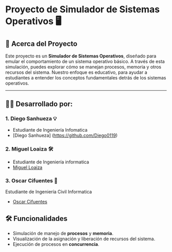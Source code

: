 # Proyecto de Simulador de Sistemas Operativos 🖥️

## 🚀 Acerca del Proyecto

Este proyecto es un **Simulador de Sistemas Operativos**, diseñado para emular el comportamiento de un sistema operativo básico. A través de esta simulación, puedes explorar cómo se manejan procesos, memoria y otros recursos del sistema. Nuestro enfoque es educativo, para ayudar a estudiantes a entender los conceptos fundamentales detrás de los sistemas operativos.

---

## 👨‍💻 Desarrollado por:

### 1. Diego Sanhueza 💡
- Estudiante de Ingeniería Infomatica
- [Diego Sanhueza] (https://github.com/Diego0119)

### 2. Miguel Loaiza 🛠️
- Estudiante de Ingeniería informatica
- [Miguel Loaiza](https://github.com/EhMigueh)

### 3. Oscar Cifuentes 🎨
Estudiante de Ingeniería Civil Informatica
- [Oscar Cifuentes](https://github.com/iBluZiiZ)

## 🛠️ Funcionalidades

- Simulación de manejo de **procesos** y **memoria**.
- Visualización de la asignación y liberación de recursos del sistema.
- Ejecución de procesos en **concurrencia**.

